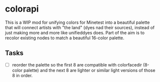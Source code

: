 # colorapi
This is a WIP mod for unifying colors for Minetest into a beautiful palette that will connect artists with "the land" (dyes nad their sources), instead of just making more and more like unifieddyes does. Part of the aim is to recolor existing nodes to match a beautiful 16-color palette.

## Tasks
- [ ] reorder the palette so the first 8 are compatible with colorfacedir (8-color palette) and the next 8 are lighter or similar light versions of those 8 in order.
